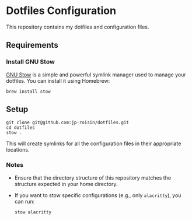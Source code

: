 # Dotfiles Configuration

This repository contains my dotfiles and configuration files.

## Requirements

### Install GNU Stow
[GNU Stow](https://www.gnu.org/software/stow/manual/stow.html) is a simple and powerful symlink manager used to manage your dotfiles. You can install it using Homebrew:

```shell
brew install stow
```
## Setup
```shell
git clone git@github.com:jp-roisin/dotfiles.git
cd dotfiles
stow .
```
This will create symlinks for all the configuration files in their appropriate locations.

### Notes
- Ensure that the directory structure of this repository matches the structure expected in your home directory.
- If you want to stow specific configurations (e.g., only `alacritty`), you can run:

    ```shell
    stow alacritty
    ```
